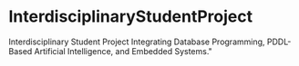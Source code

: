# InterdisciplinaryStudentProject
Interdisciplinary Student Project Integrating Database Programming, PDDL-Based Artificial Intelligence, and Embedded Systems."
                
